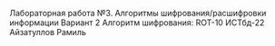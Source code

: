 Лабораторная работа №3. Алгоритмы шифрования/расшифровки информации
Вариант 2
Алгоритм шифрования: ROT-10
ИСТбд-22 Айзатуллов Рамиль
